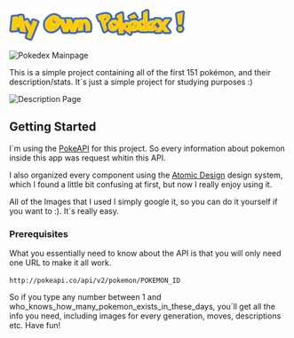 ![App Title](/MyOwnPokedexFigma.png "My Own Pokédex")

![Pokedex Mainpage](https://i.postimg.cc/6Q1dqKQb/pokedex-Mainpage.png)

This is a simple project containing all of the first 151 pokémon, and their description/stats. It´s just a simple project for studying purposes :)

![Description Page](https://i.postimg.cc/hvVx271N/descriptionpokedex.png)

## Getting Started

I´m using the [PokeAPI]("https://pokeapi.co/") for this project. So every information about pokemon inside this app was request whitin this API.

I also organized every component using the [Atomic Design](https://bradfrost.com/blog/post/atomic-web-design/) design system, which I found a little bit confusing at first, but now I really enjoy using it.

All of the Images that I used I simply google it, so you can do it yourself if you want to :). It´s really easy.

### Prerequisites

What you essentially need to know about the API is that you will only need one URL to make it all work.

`http://pokeapi.co/api/v2/pokemon/POKEMON_ID`

So if you type any number between 1 and who_knows_how_many_pokemon_exists_in_these_days, you´ll get all the info you need, including images for every generation, moves, descriptions etc. Have fun!

